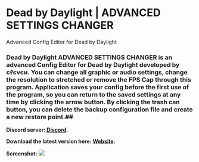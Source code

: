 # Dead by Daylight | ADVANCED SETTINGS CHANGER
Advanced Config Editor for Dead by Daylight

### Dead by Daylight ADVANCED SETTINGS CHANGER is an advanced Config Editor for Dead by Daylight developed by єℓєνєи. You can change all graphic or audio settings, change the resolution to stretched or remove the FPS Cap through this program. Application saves your config before the first use of the program, so you can return to the saved settings at any time by clicking the arrow button. By clicking the trash can button, you can delete the backup configuration file and create a new restore point.##

**Discord server: [Discord](https://discord.com/invite/EY9uaqTS7Z).**

**Download the latest version here: [Website](http://dbdconfigeditor.epizy.com/).**

**Screenshot:**
![](http://dbdconfigeditor.epizy.com/image2.PNG)
